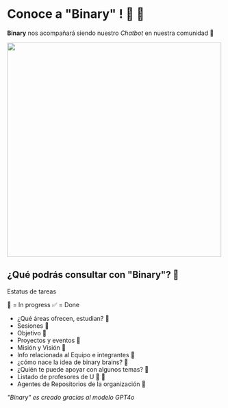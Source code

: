 # Conoce a "Binary" !  🧠  🔵

**Binary** nos acompañará siendo nuestro *Chatbot* en nuestra comunidad 🤖

<img src="https://github.com/user-attachments/assets/a8c74e34-a410-42c4-819a-8931e885d7b2" width="500" height="500"></img>

## ¿Qué podrás consultar con "Binary"? 🤔

Estatus de tareas 

🔨 = In progress
✅ = Done

* ¿Qué áreas ofrecen, estudian? 🔨 
* Sesiones  🔨
* Objetivo 🔨
* Proyectos y eventos 🔨
* Misión y Visión 🔨
* Info relacionada al Equipo e integrantes 🔨
* ¿cómo nace la idea de binary brains? 🔨
* ¿Quién te puede apoyar con algunos temas? 🔨
* Listado de profesores de U 🍕 🔨
* Agentes de Repositorios de la organización 🔨


*"Binary" es creado gracias al modelo GPT4o*
